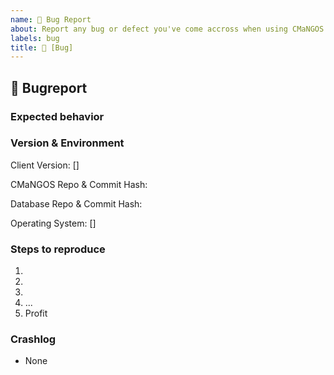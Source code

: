 ```yaml
---
name: 🐛 Bug Report
about: Report any bug or defect you've come accross when using CMaNGOS.
labels: bug
title: 🐛 [Bug] 
---
```


## 🐛 Bugreport
<!-- Describe your issue in detail. Include screenshots if needed. Give us as much information as possible. -->

### Expected behavior
<!-- How should it work + proof -->

### Version & Environment
<!--
  Client Version - is required
  Valid values are:
  - "1.12.1" (CLASSIC)
  - "2.4.3" (TBC)
  - "3.3.5a" (WOTLK)
-->
Client Version: []

<!--
  Commit Hash - is required
  Valid values are:
  - [CLASSIC](https://github.com/cmangos/mangos-classic/tree/XXXX)
  - [TBC](https://github.com/cmangos/mangos-tbc/tree/XXXX)
  - [WOTLK](https://github.com/cmangos/mangos-wotlk/tree/XXXX)

  To find XXXX use "git log -1 --format=%H" in your local CMaNGOS repo
-->
CMaNGOS Repo & Commit Hash:  []()

<!--
  Database Version - is required
  Valid values are:
  - [CLASSIC](https://github.com/cmangos/classic-db/tree/XXXX)
  - [TBC](https://github.com/cmangos/tbc-db/tree/XXXX)
  - [WOTLK](https://github.com/cmangos/wotlk-db/tree/XXXX)

  To find XXXX use "git log -1 --format=%H" in your local Database repo
-->
Database Repo & Commit Hash: []()

<!--
  Operating System - optional
  Valid values are:
  - Win XX
  - MacOS XX
  - Linux Flavor
-->
Operating System: []

### Steps to reproduce
1.
2.
3.
4. ...
5. Profit

### Crashlog
<!-- If this is a crash report, include the crashlog from a debug build with https://gist.github.com/) -->
- None
